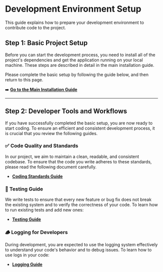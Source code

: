 # Development Environment Setup

This guide explains how to prepare your development environment to contribute code to the project.

## Step 1: Basic Project Setup

Before you can start the development process, you need to install all of the project's dependencies and get the application running on your local machine. These steps are described in detail in the main installation guide.

Please complete the basic setup by following the guide below, and then return to this page.

➡️ **[Go to the Main Installation Guide](../getting-started/installation.md)**

---

## Step 2: Developer Tools and Workflows

If you have successfully completed the basic setup, you are now ready to start coding. To ensure an efficient and consistent development process, it is crucial that you review the following guides.

### ✅ Code Quality and Standards

In our project, we aim to maintain a clean, readable, and consistent codebase. To ensure that the code you write adheres to these standards, please read the following document carefully.

-   **[Coding Standards Guide](./coding-standards.md)**

### 🧪 Testing Guide

We write tests to ensure that every new feature or bug fix does not break the existing system and to verify the correctness of your code. To learn how to run existing tests and add new ones:

-   **[Testing Guide](./testing-guide.md)**

### 🪵 Logging for Developers

During development, you are expected to use the logging system effectively to understand your code's behavior and to debug issues. To learn how to use logs in your code:

-   **[Logging Guide](./logging-guide.md)**